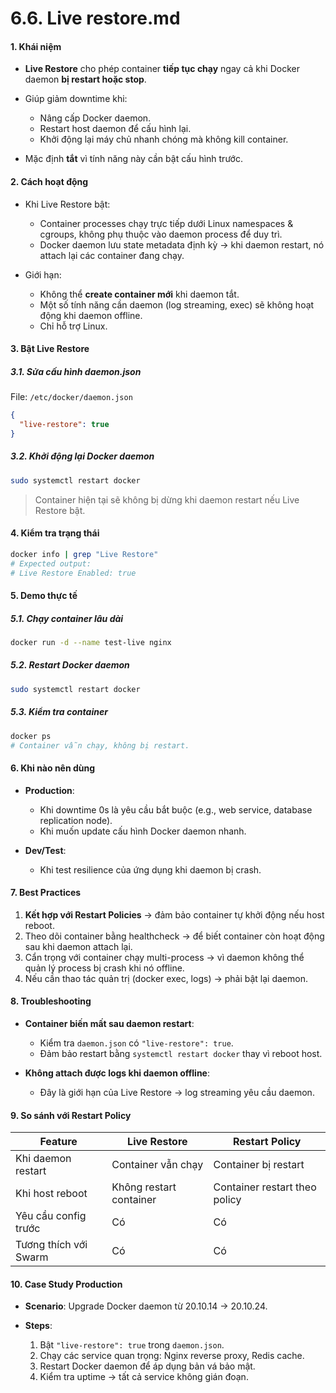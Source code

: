 # 6.6. Live restore.md

#### **1. Khái niệm**

* **Live Restore** cho phép container **tiếp tục chạy** ngay cả khi Docker daemon **bị restart hoặc stop**.
* Giúp giảm downtime khi:

  * Nâng cấp Docker daemon.
  * Restart host daemon để cấu hình lại.
  * Khởi động lại máy chủ nhanh chóng mà không kill container.
* Mặc định **tắt** vì tính năng này cần bật cấu hình trước.
#### **2. Cách hoạt động**

* Khi Live Restore bật:

  * Container processes chạy trực tiếp dưới Linux namespaces & cgroups, không phụ thuộc vào daemon process để duy trì.
  * Docker daemon lưu state metadata định kỳ → khi daemon restart, nó attach lại các container đang chạy.
* Giới hạn:

  * Không thể **create container mới** khi daemon tắt.
  * Một số tính năng cần daemon (log streaming, exec) sẽ không hoạt động khi daemon offline.
  * Chỉ hỗ trợ Linux.
#### **3. Bật Live Restore**

##### **3.1. Sửa cấu hình daemon.json**

File: `/etc/docker/daemon.json`

```json
{
  "live-restore": true
}
```
##### **3.2. Khởi động lại Docker daemon**

```bash
sudo systemctl restart docker
```

> Container hiện tại sẽ không bị dừng khi daemon restart nếu Live Restore bật.
#### **4. Kiểm tra trạng thái**

```bash
docker info | grep "Live Restore"
# Expected output:
# Live Restore Enabled: true
```
#### **5. Demo thực tế**

##### **5.1. Chạy container lâu dài**

```bash
docker run -d --name test-live nginx
```

##### **5.2. Restart Docker daemon**

```bash
sudo systemctl restart docker
```

##### **5.3. Kiểm tra container**

```bash
docker ps
# Container vẫn chạy, không bị restart.
```
#### **6. Khi nào nên dùng**

* **Production**:

  * Khi downtime 0s là yêu cầu bắt buộc (e.g., web service, database replication node).
  * Khi muốn update cấu hình Docker daemon nhanh.
* **Dev/Test**:

  * Khi test resilience của ứng dụng khi daemon bị crash.
#### **7. Best Practices**

1. **Kết hợp với Restart Policies** → đảm bảo container tự khởi động nếu host reboot.
2. Theo dõi container bằng healthcheck → để biết container còn hoạt động sau khi daemon attach lại.
3. Cẩn trọng với container chạy multi-process → vì daemon không thể quản lý process bị crash khi nó offline.
4. Nếu cần thao tác quản trị (docker exec, logs) → phải bật lại daemon.
#### **8. Troubleshooting**

* **Container biến mất sau daemon restart**:

  * Kiểm tra `daemon.json` có `"live-restore": true`.
  * Đảm bảo restart bằng `systemctl restart docker` thay vì reboot host.
* **Không attach được logs khi daemon offline**:

  * Đây là giới hạn của Live Restore → log streaming yêu cầu daemon.
#### **9. So sánh với Restart Policy**

| Feature               | Live Restore            | Restart Policy                |
| --------------------- | ----------------------- | ----------------------------- |
| Khi daemon restart    | Container vẫn chạy      | Container bị restart          |
| Khi host reboot       | Không restart container | Container restart theo policy |
| Yêu cầu config trước  | Có                      | Có                            |
| Tương thích với Swarm | Có                      | Có                            |

#### **10. Case Study Production**

* **Scenario**: Upgrade Docker daemon từ 20.10.14 → 20.10.24.
* **Steps**:

  1. Bật `"live-restore": true` trong `daemon.json`.
  2. Chạy các service quan trọng: Nginx reverse proxy, Redis cache.
  3. Restart Docker daemon để áp dụng bản vá bảo mật.
  4. Kiểm tra uptime → tất cả service không gián đoạn.


